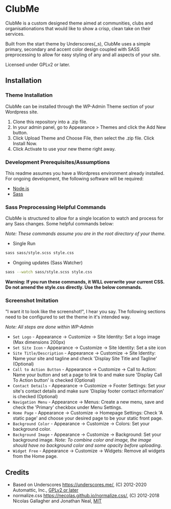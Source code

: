 ClubMe
===

ClubMe is a custom designed theme aimed at communities, clubs and organisationations that would like to show a crisp, clean take on their services.

Built from the start theme by Underscores(_s), ClubMe uses a simple primary, secondary and accent color design coupled with SASS preprocessing to allow for easy styling of any and all aspects of your site.

Licensed under GPLv2 or later.

Installation
---------------

### Theme Installation

ClubMe can be installed through the WP-Admin Theme section of your Wordpress site.

1. Clone this repository into a .zip file.
2. In your admin panel, go to Appearance > Themes and click the Add New button.
3. Click Upload Theme and Choose File, then select the .zip file. Click Install Now.
4. Click Activate to use your new theme right away.

### Development Prerequisites/Assumptions

This readme assumes you have a Wordpress environment already installed. For ongoing development, the following software will be required:

- [Node.js](https://nodejs.org/)
- [Sass](https://sass-lang.com/dart-sass)

### Sass Preprocessing Helpful Commands

ClubMe is structured to allow for a single location to watch and process for any Sass changes. Some helpful commands below:

*Note: These commands assume you are in the root directory of your theme.*

- Single Run
```sh
sass sass/style.scss style.css
```

- Ongoing updates (Sass Watcher)
```sh
sass --watch sass/style.scss style.css
```

**Warning: If you run these commands, it WILL overwrite your current CSS. Do not amend the style.css directly. Use the below commands.**


### Screenshot Imitation

"I want it to look like the screenshot!", I hear you say. The following sections need to be configured to set the theme in it's intended way. 

*Note: All steps are done within WP-Admin*

- `Set Logo` - Appearance -> Customize -> Site Identity: Set a logo image (Max dimensions 200px)
- `Set Site Icon` - Appearance -> Customize -> Site Identity: Set a site icon
- `Site Title/Description` - Appearance -> Customize -> Site Identity: Name your site and tagline and check 'Display Site Title and Tagline' (Optional)
- `Call to Action Button` - Appearance -> Customize -> Call to Action: Name your button and set a page to link to and make sure 'Display Call To Action button' is checked (Optional)
- `Contact Details` - Appearance -> Customize -> Footer Settings: Set your site's contact details and make sure 'Display footer contact information' is checked (Optional)
- `Navigation Menu` - Appearance -> Menus: Create a new menu, save and check the 'Primary' checkbox under Menu Settings.
- `Home Page` - Appearance -> Customize -> Homepage Settings: Check 'A static page' and choose your desired page to be your static front page.
- `Background Color` - Appearance -> Customize -> Colors: Set your background color.
- `Background Image` - Appearance -> Customize -> Background: Set your background image. *Note: To combine color and image, the image should have no background color and some opacity before uploading*.
- `Widget Free` - Appearance -> Customize -> Widgets: Remove all widgets from the Home page.


Credits
---------------
* Based on Underscores https://underscores.me/, (C) 2012-2020 Automattic, Inc., [GPLv2 or later](https://www.gnu.org/licenses/gpl-2.0.html)
* normalize.css https://necolas.github.io/normalize.css/, (C) 2012-2018 Nicolas Gallagher and Jonathan Neal, [MIT](https://opensource.org/licenses/MIT)
